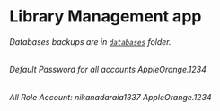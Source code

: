 # Library Management app

###### Databases backups are in [`databases`](databases/) folder.
###### Default Password for all accounts AppleOrange.1234
###### All Role Account: nikanadaraia1337  AppleOrange.1234